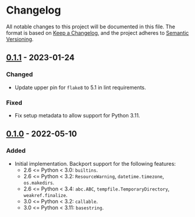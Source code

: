 # Changelog

All notable changes to this project will be documented in this file.
The format is based on [Keep a Changelog], and the project adheres to
[Semantic Versioning].

[Keep a Changelog]:
https://keepachangelog.com/en/1.0.0/
[Semantic Versioning]:
https://semver.org/spec/v2.0.0.html


## [0.1.1] - 2023-01-24

### Changed
- Update upper pin for `flake8` to 5.1 in lint requirements.

### Fixed
- Fix setup metadata to allow support for Python 3.11.

## [0.1.0] - 2022-05-10

### Added
- Initial implementation. Backport support for the following features:
  - 2.6 <= Python < 3.0: `builtins`.
  - 2.6 <= Python < 3.2: `ResourceWarning`, `datetime.timezone`,
    `os.makedirs`.
  - 2.6 <= Python < 3.4: `abc.ABC`, `tempfile.TemporaryDirectory`,
    `weakref.finalize`.
  - 3.0 <= Python < 3.2: `callable`.
  - 3.0 <= Python < 3.11: `basestring`.


[Unreleased]:
https://github.com/pylegacy/pylegacy/compare/v0.1.1...develop
[0.1.1]:
https://github.com/pylegacy/pylegacy/compare/v0.1.0...v0.1.1
[0.1.0]:
https://github.com/pylegacy/pylegacy/tree/v0.1.0
